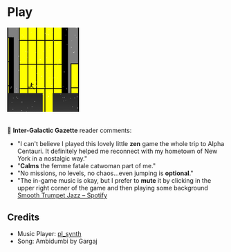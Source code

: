 <h1><a href="//bacionejs.github.io/cat/index.html" style="text-decoration: none; color: inherit;">Play</a></h1>

<a href="//bacionejs.github.io/cat/index.html" target="_blank">
    <img src="README.jpg" width="33%" />
</a>
<br>
<br>

📰 **Inter-Galactic Gazette** reader comments:

- "I can't believe I played this lovely little **zen** game the whole trip to Alpha Centauri. It definitely helped me reconnect with my hometown of New York in a nostalgic way."
- "**Calms** the femme fatale catwoman part of me."
- "No missions, no levels, no chaos...even jumping is **optional**."
- "The in-game music is okay, but I prefer to **mute** it by clicking in the upper right corner of the game and then playing some background [Smooth Trumpet Jazz – Spotify](https://open.spotify.com/playlist/6gqJPa4A4gXTwTSGWcpC1d)

## Credits
- Music Player: [pl_synth](https://github.com/phoboslab/pl_synth)
- Song: Ambidumbi by Gargaj

